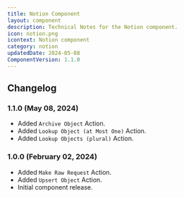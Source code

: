 ```yaml
---
title: Notion Component
layout: component
description: Technical Notes for the Notion component.
icon: notion.png
icontext: Notion component
category: notion
updatedDate: 2024-05-08
ComponentVersion: 1.1.0
---
```


## Changelog

### 1.1.0 (May 08, 2024)
- Added `Archive Object` Action.
- Added `Lookup Object (at Most One)` Action.
- Added `Lookup Objects (plural)` Action.

### 1.0.0 (February 02, 2024)

- Added `Make Raw Request` Action.
- Added `Upsert Object` Action.
- Initial component release.

